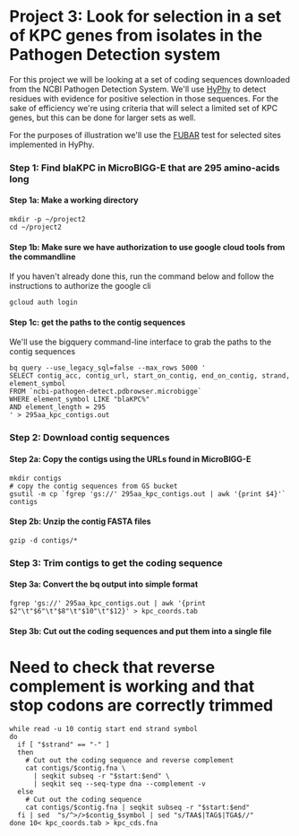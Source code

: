 Project 3: Look for selection in a set of KPC genes from isolates in the Pathogen Detection system
=====================================================================================================

For this project we will be looking at a set of coding sequences downloaded from the NCBI Pathogen Detection System. We'll use [HyPhy](http://www.hyphy.org/) to detect residues with evidence for positive selection in those sequences. For the sake of efficiency we're using criteria that will select a limited set of KPC genes, but this can be done for larger sets as well.

For the purposes of illustration we'll use the [FUBAR](https://pubmed.ncbi.nlm.nih.gov/23420840/) test for selected sites implemented in HyPhy.

### Step 1: Find blaKPC in MicroBIGG-E that are 295 amino-acids long

#### Step 1a: Make a working directory

```
mkdir -p ~/project2
cd ~/project2
```

#### Step 1b: Make sure we have authorization to use google cloud tools from the commandline

If you haven't already done this, run the command below and follow the instructions to authorize the google cli
```
gcloud auth login
```

#### Step 1c: get the paths to the contig sequences

We'll use the bigquery command-line interface to grab the paths to the contig sequences

```
bq query --use_legacy_sql=false --max_rows 5000 '
SELECT contig_acc, contig_url, start_on_contig, end_on_contig, strand, element_symbol
FROM `ncbi-pathogen-detect.pdbrowser.microbigge`
WHERE element_symbol LIKE "blaKPC%"
AND element_length = 295
' > 295aa_kpc_contigs.out
```

### Step 2: Download contig sequences

#### Step 2a: Copy the contigs using the URLs found in MicroBIGG-E
```
mkdir contigs
# copy the contig sequences from GS bucket
gsutil -m cp `fgrep 'gs://' 295aa_kpc_contigs.out | awk '{print $4}'` contigs
```

#### Step 2b: Unzip the contig FASTA files
```
gzip -d contigs/*
```

### Step 3: Trim contigs to get the coding sequence

#### Step 3a: Convert the bq output into simple format
```
fgrep 'gs://' 295aa_kpc_contigs.out | awk '{print $2"\t"$6"\t"$8"\t"$10"\t"$12}' > kpc_coords.tab
```

#### Step 3b: Cut out the coding sequences and put them into a single file

# Need to check that reverse complement is working and that stop codons are correctly trimmed

```
while read -u 10 contig start end strand symbol
do
  if [ "$strand" == "-" ]
  then
    # Cut out the coding sequence and reverse complement
    cat contigs/$contig.fna \
      | seqkit subseq -r "$start:$end" \
      | seqkit seq --seq-type dna --complement -v
  else
    # Cut out the coding sequence
    cat contigs/$contig.fna | seqkit subseq -r "$start:$end"
  fi | sed  "s/^>/>$contig_$symbol | sed "s/TAA$|TAG$|TGA$//"
done 10< kpc_coords.tab > kpc_cds.fna
```


